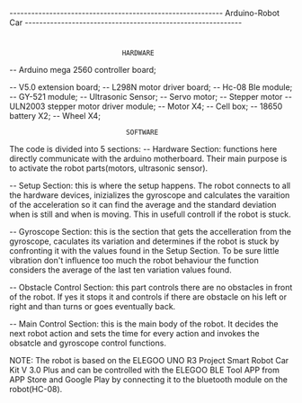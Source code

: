 ----------------------------------------------------------- Arduino-Robot Car ------------------------------------------------------------
#
##
###
####
#####
								HARDWARE

-- Arduino mega 2560 controller board;

-- V5.0 extension board;
-- L298N motor driver board;
-- Hc-08 Ble module;
-- GY-521 module;
-- Ultrasonic Sensor;
-- Servo motor;
-- Stepper motor
-- ULN2003 stepper motor driver module;
-- Motor X4;
-- Cell box;
-- 18650 battery X2;
-- Wheel X4;



								 SOFTWARE

The code is divided into 5 sections:
-- Hardware Section: functions here directly communicate with the arduino motherboard. Their main purpose is to activate the robot parts(motors, ultrasonic sensor).

-- Setup Section: this is where the setup happens. 
   	The robot connects to all the hardware devices, inizializes the gyroscope and calculates  the varaition of the acceleration so it
	can find the average and the standard deviation when is still and when is moving. This in usefull controll if the robot  is stuck.

-- Gyroscope Section: this is the section that gets the accelleration from the gyroscope, caculates its variation and determines if the 
	robot is stuck by confronting it with the values found in the Setup Section.
	To be sure little vibration don't influence too much the robot behaviour the function considers the average of the last ten
	variation values found. 

-- Obstacle Control Section: this part controls there are no obstacles in front of the robot. If yes it stops it and controls if there are 
	obstacle on his left or right and than turns or goes eventually back. 

-- Main Control Section: this is the main body of the robot. It decides the next robot action and sets the time  for every action and 
	invokes the obsatcle and gyroscope control functions.

NOTE: The robot is based on the ELEGOO UNO R3 Project Smart Robot Car Kit V 3.0 Plus and can be controlled with the ELEGOO BLE Tool APP from APP Store and Google Play by connecting it to the bluetooth module on the robot(HC-08).
